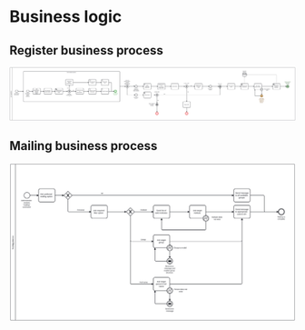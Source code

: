 # Business logic

## Register business process

![diagram](register/register.svg)

## Mailing business process

![diagram](mail/mail.svg)
